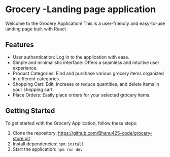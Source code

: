 
# Grocery -Landing page application

Welcome to the Grocery Application! This is a user-friendly and easy-to-use landing page built with React

## Features

- User authentication: Log in to the application with ease.
- Simple and minimalistic interface: Offers a seamless and intuitive user experience.
- Product Categories: Find and purchase various grocery items organized in different categories.
- Shopping Cart: Edit, increase or reduce quantities, and delete items in your shopping cart.
- Place Orders: Easily place orders for your selected grocery items.

## Getting Started

To get started with the Grocery Application, follow these steps:

1. Clone the repository: https://github.com/Bhanu425-code/grocery-store.git
2. Install dependencies: `npm install`
3. Start the application: `npm run dev`



